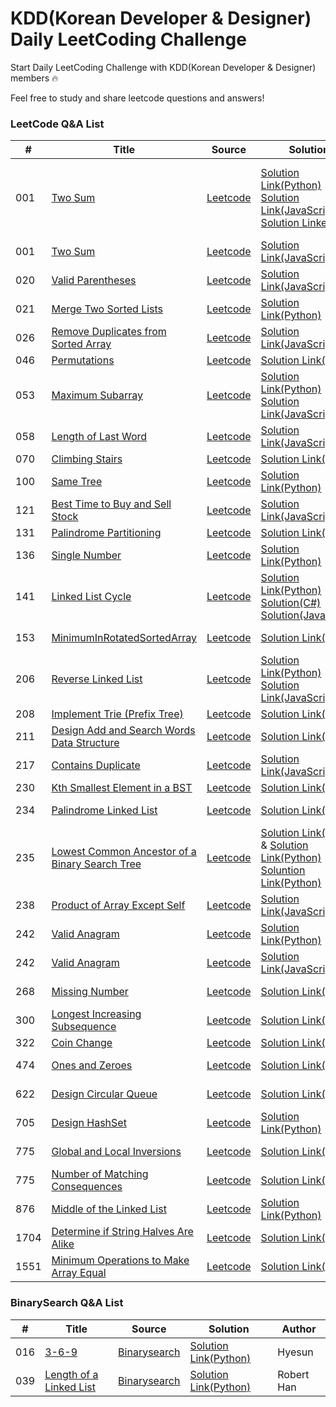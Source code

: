 # KDD(Korean Developer & Designer) Daily LeetCoding Challenge

Start Daily LeetCoding Challenge with KDD(Korean Developer & Designer) members 🔥

Feel free to study and share leetcode questions and answers!

### LeetCode Q&A List

| # | Title | Source   | Solution| Author |
|---| ----- | -------- | -----   | ------ |
|001|[Two Sum](https://leetcode.com/problems/two-sum/) | [Leetcode](https://leetcode.com/problems/two-sum/)| [Solution Link(Python)](https://github.com/Zioq/KDD_Daily_LeetCoding_Challenge/blob/master/0329-0404%20(Week_1)/MikeHwang/001.Two%20Sum/solution.py) [Solution Link(JavaScript)](https://github.com/Zioq/KDD_Daily_LeetCoding_Challenge/blob/master/0329-0404%20(Week_1)/YoonKim/01_Two_Sum.js) [Solution Linke(C#)](https://github.com/Zioq/KDD_Daily_LeetCoding_Challenge/tree/master/0329-0404%20(Week_1)/JuneKwak/001.TwoSums/TwoSumsSolution/TwoSumsSolution)| Mike Hwang, Yoon Kim, June Kwak|
|001|[Two Sum](https://leetcode.com/problems/two-sum/) | [Leetcode](https://leetcode.com/problems/two-sum/)| [Solution Link(JavaScript)](https://github.com/Zioq/KDD_Daily_LeetCoding_Challenge/blob/master/0329-0404%20(Week_1)/YoonKim/01_Two_Sum.js) | Yoon Kim|
|020|[Valid Parentheses](https://leetcode.com/problems/valid-parentheses/) | [Leetcode](https://leetcode.com/problems/valid-parentheses/)| [Solution Link(JavaScript)](https://github.com/Zioq/KDD_Daily_LeetCoding_Challenge/blob/master/0329-0404%20(Week_1)/JasonShin/20.%20Valid%20Parentheses/solution.js) | Jason Shin|
|021|[Merge Two Sorted Lists](https://leetcode.com/problems/merge-two-sorted-lists/) | [Leetcode](https://leetcode.com/problems/merge-two-sorted-lists/)| [Solution Link(Python)](https://github.com/Zioq/KDD_Daily_LeetCoding_Challenge/blob/master/0329-0404%20(Week_1)/RobertHan/021.Merge%20Two%20Sorted%20Lists/solution.py) | Robert Han|
|026|[Remove Duplicates from Sorted Array](https://leetcode.com/problems/remove-duplicates-from-sorted-array/) | [Leetcode](https://leetcode.com/problems/remove-duplicates-from-sorted-array/)| [Solution Link(JavaScript)](https://github.com/Zioq/KDD_Daily_LeetCoding_Challenge/tree/master/0329-0404%20(Week_1)/JasonShin) | Jason Shin|
|046|[Permutations](https://leetcode.com/problems/permutations/)|[Leetcode](https://leetcode.com/problems/permutations/)|[Solution Link(Java)](https://github.com/Zioq/KDD_Daily_LeetCoding_Challenge/tree/master/0614-0620%20(Week_12)/Yongju/46.palindrome)|Yongju|
|053|[Maximum Subarray](https://leetcode.com/problems/maximum-subarray) | [Leetcode](https://leetcode.com/problems/maximum-subarray)| [Solution Link(Python)](https://github.com/Zioq/KDD_Daily_LeetCoding_Challenge/blob/master/0405-0411%20(Week_2)/Hyesun/53.%20Maximum%20Subarray/solution.py) [Solution Link(JavaScript)](https://github.com/Zioq/KDD_Daily_LeetCoding_Challenge/blob/master/0405-0411%20(Week_2)/JasonShin/53.%20Maximum%20Subarray/solution.js)  | Jason Shin|
|058|[Length of Last Word](https://leetcode.com/problems/length-of-last-word) | [Leetcode](https://leetcode.com/problems/length-of-last-word)| [Solution Link(JavaScript)](https://github.com/Zioq/KDD_Daily_LeetCoding_Challenge/blob/master/0329-0404%20(Week_1)/YoonKim/58.LengthOfLastWord/solution.js) | Yoon Kim|
|070|[Climbing Stairs](https://leetcode.com/problems/climbing-stairs/) | [Leetcode](https://leetcode.com/problems/climbing-stairs/)| [Solution Link(Java)](https://github.com/Zioq/KDD_Daily_LeetCoding_Challenge/blob/master/0329-0404%20(Week_1)/Yongju/70.Climbing%20Stairs/l_70_climbing_stairs.java) | Yongju|
|100|[Same Tree](https://leetcode.com/problems/same-tree/) | [Leetcode](https://leetcode.com/problems/same-tree/)| [Solution Link(Python)](https://github.com/Zioq/KDD_Daily_LeetCoding_Challenge/blob/master/0329-0404%20(Week_1)/Hyesun/100.SameTree.py) | Hyesun|
|121|[Best Time to Buy and Sell Stock](https://leetcode.com/problems/best-time-to-buy-and-sell-stock/) | [Leetcode](https://leetcode.com/problems/best-time-to-buy-and-sell-stock/)| [Solution Link(JavaScript)](https://github.com/Zioq/KDD_Daily_LeetCoding_Challenge/blob/master/0329-0404%20(Week_1)/JasonShin/121.%20Best%20Time%20to%20Buy%20and%20Sell%20Stock/solution.js) | Jason Shin|
|131|[Palindrome Partitioning](https://leetcode.com/problems/palindrome-partitioning/) | [Leetcode](https://leetcode.com/problems/palindrome-partitioning/) | [Solution Link(Java)](https://github.com/Zioq/KDD_Daily_LeetCoding_Challenge/blob/master/0614-0620%20(Week_12)/Yongju/131.Palindrome%20Partitioning/solution.java) | Yongju |
|136|[Single Number](https://leetcode.com/problems/single-number/) | [Leetcode](https://leetcode.com/problems/single-number/)| [Solution Link(Python)](https://github.com/Zioq/KDD_Daily_LeetCoding_Challenge/blob/master/0405-0411%20(Week_2)/Hyesun/136.SingleNumber/solution.py) | Hyesun|
|141|[Linked List Cycle](https://leetcode.com/problems/linked-list-cycle/) | [Leetcode](https://leetcode.com/problems/linked-list-cycle/)| [Solution Link(Python)](https://github.com/Zioq/KDD_Daily_LeetCoding_Challenge/blob/master/0329-0404%20(Week_1)/RobertHan/141.%20Linked%20List%20Cycle/solution.py) [Solution(C#)](https://github.com/Zioq/KDD_Daily_LeetCoding_Challenge/tree/master/0329-0404%20(Week_1)/JuneKwak/141.LinkedListCycle/LinkedListCycleSolution/LinkedListCycleSolution) [Solution(JavaScript)](https://github.com/Zioq/KDD_Daily_LeetCoding_Challenge/tree/master/0405-0411%20(Week_2)/JasonShin/141.%20Linked%20List%20Cycle)| June Kwak, Jason Shin|
|153|[MinimumInRotatedSortedArray](https://leetcode.com/problems/linked-list-cycle/) | [Leetcode](https://leetcode.com/problems/linked-list-cycle/)| [Solution Link(C#)](https://github.com/Zioq/KDD_Daily_LeetCoding_Challenge/blob/master/0329-0404%20(Week_1)/JuneKwak/153.MinimumInRotatedSortedArray/Solution/Solution/Program.cs) | June Kwak|
|206|[Reverse Linked List](https://leetcode.com/problems/reverse-linked-list/) | [Leetcode](https://leetcode.com/problems/reverse-linked-list/)| [Solution Link(Python)](https://github.com/Zioq/KDD_Daily_LeetCoding_Challenge/blob/master/0405-0411%20(Week_2)/Hyesun/206.ReverseLinkedList/solution.py) [Solution Link(JavaScript)](https://github.com/Zioq/KDD_Daily_LeetCoding_Challenge/blob/master/0405-0411%20(Week_2)/JasonShin/206.%20Reverse%20Linked%20List/solution.js) | Heysun, Jason Shin|
|208|[Implement Trie (Prefix Tree)](https://leetcode.com/problems/implement-trie-prefix-tree/) | [Leetcode](https://leetcode.com/problems/implement-trie-prefix-tree/)| [Solution Link(Java)](https://github.com/Zioq/KDD_Daily_LeetCoding_Challenge/blob/master/0329-0404%20(Week_1)/Yongju/208.%20Implement%20Trie%20(Prefix%20Tree)/l_208_implement_trie_aka_prefix_tree.java) | Yongju|
|211|[Design Add and Search Words Data Structure](https://leetcode.com/problems/design-add-and-search-words-data-structure/) | [Leetcode](https://leetcode.com/problems/design-add-and-search-words-data-structure/)| [Solution Link(Java)](https://github.com/Zioq/KDD_Daily_LeetCoding_Challenge/blob/master/0329-0404%20(Week_1)/Yongju/211.%20Design%20Add%20and%20Search%20Words%20Data%20Structure/l_211_design_add_and_search_words_data_structure.java) | Yongju|
|217|[Contains Duplicate](https://leetcode.com/problems/contains-duplicate/) | [Leetcode](https://leetcode.com/problems/contains-duplicate/)| [Solution Link(JavaScript)](https://github.com/Zioq/KDD_Daily_LeetCoding_Challenge/blob/master/0329-0404%20(Week_1)/JasonShin/217.%20Contains%20Duplicate/solution.js) | Jason Shin|
|230|[Kth Smallest Element in a BST](https://leetcode.com/problems/kth-smallest-element-in-a-bst/) | [Leetcode](https://leetcode.com/problems/kth-smallest-element-in-a-bst/)| [Solution Link(Java)](https://github.com/Zioq/KDD_Daily_LeetCoding_Challenge/blob/master/0329-0404%20(Week_1)/Yongju/230.%20Kth%20Smallest%20Element%20In%20A%20Binary%20Search%20Tree/l_230_kth_smallest_element_in_a_bst.java) | Yongju|
|234|[Palindrome Linked List](https://leetcode.com/problems/palindrome-linked-list/) | [Leetcode](https://leetcode.com/problems/palindrome-linked-list/)| [Solution Link(Java)](https://github.com/Zioq/KDD_Daily_LeetCoding_Challenge/blob/master/0329-0404%20(Week_1)/JasonYoon/234.%20Palindrome%20Linked%20List/solution.java) | Jason Yoon|
|235|[Lowest Common Ancestor of a Binary Search Tree](https://leetcode.com/problems/lowest-common-ancestor-of-a-binary-search-tree/) | [Leetcode](https://leetcode.com/problems/lowest-common-ancestor-of-a-binary-search-tree/)| [Solution Link(Java)](https://github.com/Zioq/KDD_Daily_LeetCoding_Challenge/blob/master/0329-0404%20(Week_1)/Yongju/l_235_lowest_common_ancestor_of_a_binary_search_tree.java) & [Solution Link(Python)](https://github.com/Zioq/KDD_Daily_LeetCoding_Challenge/blob/master/0329-0404%20(Week_1)/RobertHan/235.Lowest%20Common%20Ancestor%20of%20a%20Binary%20Search%20Tree/solution.py) [Soluntion Link(Python)](https://github.com/Zioq/KDD_Daily_LeetCoding_Challenge/blob/master/0405-0411%20(Week_2)/Hyesun/235.LowestCommomAncester/solution.py)| Yongju & Robert Han & Hyesun|
|238|[Product of Array Except Self](https://leetcode.com/problems/product-of-array-except-self/) | [Leetcode](https://leetcode.com/problems/product-of-array-except-self/)| [Solution Link(JavaScript)](https://github.com/Zioq/KDD_Daily_LeetCoding_Challenge/blob/master/0329-0404%20(Week_1)/JasonShin/238.%20Product%20of%20Array%20Except%20Self/solution.js) | Jason Shin|
|242|[Valid Anagram](https://leetcode.com/problems/valid-anagram/) | [Leetcode](https://leetcode.com/problems/valid-anagram/)| [Solution Link(Python)](https://github.com/Zioq/KDD_Daily_LeetCoding_Challenge/blob/master/0329-0404%20(Week_1)/Hyesun/242.ValidAnagram) | Hyesun|
|242|[Valid Anagram](https://leetcode.com/problems/valid-anagram/) | [Leetcode](https://leetcode.com/problems/valid-anagram/)| [Solution Link(JavaScript)](https://github.com/Zioq/KDD_Daily_LeetCoding_Challenge/blob/master/0329-0404%20(Week_1)/YoonKim/242.Valid%20Anagram/solution.js) | Yoon Kim|
|268|[Missing Number](https://leetcode.com/problems/missing-number/) | [Leetcode](https://leetcode.com/problems/missing-number/)| [Solution Link(C#)](https://github.com/Zioq/KDD_Daily_LeetCoding_Challenge/tree/master/0329-0404%20(Week_1)/JuneKwak/268.MissingNumber/MissingNumberSolution/MissingNumberSolution) |June Kwak|
|300|[Longest Increasing Subsequence](https://leetcode.com/problems/longest-increasing-subsequence/) | [Leetcode](https://leetcode.com/problems/longest-increasing-subsequence/)| [Solution Link(Java)](https://github.com/Zioq/KDD_Daily_LeetCoding_Challenge/blob/master/0329-0404%20(Week_1)/Yongju/300.Longest%20Increasing%20Subsequence/l_300_longest_increasing_subsequence.java) | Yongju|
|322|[Coin Change](https://leetcode.com/problems/coin-change/) | [Leetcode](https://leetcode.com/problems/coin-change/)| [Solution Link(Java)](https://github.com/Zioq/KDD_Daily_LeetCoding_Challenge/blob/master/0329-0404%20(Week_1)/Yongju/322.Coin%20Change/l_322_coin_change.java) | Yongju|
|474|[Ones and Zeroes](https://leetcode.com/problems/ones-and-zeroes/) | [Leetcode](https://leetcode.com/problems/ones-and-zeroes/)| [Solution Link(Java)](https://github.com/Zioq/KDD_Daily_LeetCoding_Challenge/blob/master/0329-0404%20(Week_1)/JasonYoon/474.%20Ones%20and%20Zeroes/solution.java) | Jason Yoon|
|622|[Design Circular Queue](https://leetcode.com/problems/design-circular-queue/) | [Leetcode](https://leetcode.com/problems/design-circular-queue/)| [Solution Link(Java)](https://github.com/Zioq/KDD_Daily_LeetCoding_Challenge/blob/master/0329-0404%20(Week_1)/JasonYoon/622.%20Design%20Circular%20Queue/solution.java) | Jason Yoon|
|705|[Design HashSet](https://leetcode.com/problems/design-hashset/) | [Leetcode](https://leetcode.com/problems/design-hashset/)| [Solution Link(Python)](https://github.com/Zioq/KDD_Daily_LeetCoding_Challenge/blob/master/0329-0404%20(Week_1)/RobertHan/705.Design%20HashSet/solution.py) | Robert Han|
|775|[Global and Local Inversions](https://leetcode.com/problems/global-and-local-inversions/) | [Leetcode](https://leetcode.com/problems/global-and-local-inversions/)| [Solution Link(Java)](https://github.com/Zioq/KDD_Daily_LeetCoding_Challenge/blob/master/0405-0411%20(Week_2)/JasonYoon/775.%20Global%20and%20Local%20Inversions/solution.java) | Jason Yoon|
|775|[Number of Matching Consequences](https://leetcode.com/problems/number-of-matching-subsequences/) | [Leetcode](https://leetcode.com/problems/number-of-matching-subsequences/)| [Solution Link(Java)](https://github.com/Zioq/KDD_Daily_LeetCoding_Challenge/blob/master/0329-0404%20(Week_1)/Yongju/322.Coin%20Change/l_322_coin_change.java) | Yongju|
|876|[Middle of the Linked List](https://leetcode.com/problems/middle-of-the-linked-list/) | [Leetcode](https://leetcode.com/problems/middle-of-the-linked-list/)| [Solution Link(Python)](https://github.com/Zioq/KDD_Daily_LeetCoding_Challenge/blob/master/0329-0404%20(Week_1)/RobertHan/876.Middle%20of%20the%20Linked%20List/solution.py) | Robert Han|
|1704|[Determine if String Halves Are Alike](https://leetcode.com/problems/determine-if-string-halves-are-alike/) | [Leetcode](https://leetcode.com/problems/determine-if-string-halves-are-alike/)| [Solution Link(Java)](https://github.com/Zioq/KDD_Daily_LeetCoding_Challenge/blob/master/0405-0411%20(Week_2)/JasonYoon/1704.%20Determine%20if%20String%20Halves%20Are%20Alike/solution.java) | Jason Yoon|
|1551|[Minimum Operations to Make Array Equal](https://leetcode.com/problems/minimum-operations-to-make-array-equal/) | [Leetcode](https://leetcode.com/problems/minimum-operations-to-make-array-equal/)| [Solution Link(Java)](https://github.com/Zioq/KDD_Daily_LeetCoding_Challenge/blob/master/0405-0411%20(Week_2)/JasonYoon/1551.%20Minimum%20Operations%20to%20Make%20Array%20Equal/solution.java) | Jason Yoon|

### BinarySearch Q&A List

| # | Title | Source   | Solution| Author |
|---| ----- | -------- | -----   | ------ |
|016|[3-6-9](https://binarysearch.com/problems/3-6-9) | [Binarysearch](https://binarysearch.com/problems/3-6-9)| [Solution Link(Python)](https://github.com/Zioq/KDD_Daily_LeetCoding_Challenge/tree/master/0329-0404%20(Week_1)/Hyesun/3-6-9.py) | Hyesun|
|039|[Length of a Linked List](https://binarysearch.com/problems/Length-of-a-Linked-List) | [Binarysearch](https://binarysearch.com/problems/Length-of-a-Linked-List)| [Solution Link(Python)](https://github.com/Zioq/KDD_Daily_LeetCoding_Challenge/blob/master/0329-0404%20(Week_1)/RobertHan/039.Length%20of%20a%20Linked%20List/solution.py) | Robert Han| 
